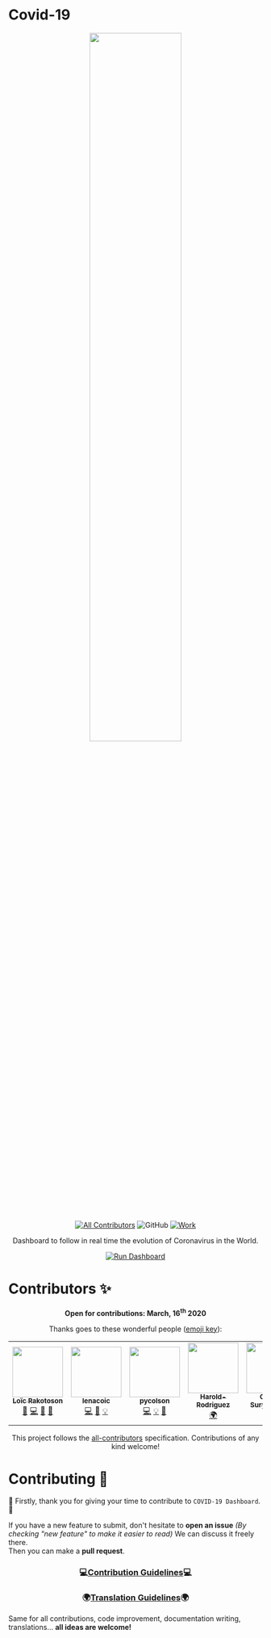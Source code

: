 # Covid-19
<div align="center">
 
<a href="https://loicrakotoson.com/Covid-19/">
<img src="https://repository-images.githubusercontent.com/242967832/e1f65f00-584c-11ea-94ab-bfae07c4b42d"  width="60%" style="min-height:'250px'"/>
</a>

<!-- ALL-CONTRIBUTORS-BADGE:START - Do not remove or modify this section -->

[![All Contributors](https://img.shields.io/badge/all_contributors-7-orange.svg?style=for-the-badge)](#contributors-)
![GitHub](https://img.shields.io/github/license/Lrakotoson/Covid-19?style=for-the-badge)
[![Work](https://img.shields.io/badge/kernel-shiny-blue?style=for-the-badge&logo=R)](https://loicrakotoson.com/Covid-19/)

Dashboard to follow in real time the evolution of Coronavirus in the World.

[![Run Dashboard](https://img.shields.io/badge/-RUN%20DASHBOARD-red?style=for-the-badge&logo=imgur&logoColor=white&color=99004d)](https://loicrakotoson.com/Covid-19/)

<!-- ALL-CONTRIBUTORS-BADGE:END -->
</div>

# Contributors ✨
<div align="center">

**Open for contributions: March, 16<sup>th</sup> 2020**

Thanks goes to these wonderful people ([emoji key](https://allcontributors.org/docs/en/emoji-key)):

<!-- ALL-CONTRIBUTORS-LIST:START - Do not remove or modify this section -->
<!-- prettier-ignore-start -->
<!-- markdownlint-disable -->
<table>
  <tr>
    <td align="center"><a href="https://loicrakotoson.com"><img src="https://avatars1.githubusercontent.com/u/41545040?v=4" width="100px;" alt=""/><br /><sub><b>Loïc Rakotoson</b></sub></a><br /><a href="#projectManagement-Lrakotoson" title="Project Management">📆</a> <a href="https://github.com/Lrakotoson/Covid-19/commits?author=Lrakotoson" title="Code">💻</a> <a href="#maintenance-Lrakotoson" title="Maintenance">🚧</a> <a href="#ideas-Lrakotoson" title="Ideas, Planning, & Feedback">🤔</a></td>
    <td align="center"><a href="https://github.com/lenacoic"><img src="https://avatars0.githubusercontent.com/u/50864921?v=4" width="100px;" alt=""/><br /><sub><b>lenacoic</b></sub></a><br /><a href="https://github.com/Lrakotoson/Covid-19/commits?author=lenacoic" title="Code">💻</a> <a href="#ideas-lenacoic" title="Ideas, Planning, & Feedback">🤔</a> <a href="#example-lenacoic" title="Examples">💡</a></td>
    <td align="center"><a href="https://github.com/pycolson"><img src="https://avatars1.githubusercontent.com/u/60988565?v=4" width="100px;" alt=""/><br /><sub><b>pycolson</b></sub></a><br /><a href="https://github.com/Lrakotoson/Covid-19/commits?author=pycolson" title="Code">💻</a> <a href="#example-pycolson" title="Examples">💡</a> <a href="#ideas-pycolson" title="Ideas, Planning, & Feedback">🤔</a></td>
    <td align="center"><a href="https://github.com/Harold-Rodriguez"><img src="https://avatars0.githubusercontent.com/u/56844540?v=4" width="100px;" alt=""/><br /><sub><b>Harold-Rodriguez</b></sub></a><br /><a href="#translation-Harold-Rodriguez" title="Translation">🌍</a></td>
    <td align="center"><a href="https://github.com/Gauraviitkgp"><img src="https://avatars3.githubusercontent.com/u/23613158?v=4" width="100px;" alt=""/><br /><sub><b>Gaurav Suryawanshi</b></sub></a><br /><a href="#translation-Gauraviitkgp" title="Translation">🌍</a></td>
    <td align="center"><a href="https://github.com/llubosz"><img src="https://avatars2.githubusercontent.com/u/2283771?v=4" width="100px;" alt=""/><br /><sub><b>Łukasz Lubosz</b></sub></a><br /><a href="#translation-llubosz" title="Translation">🌍</a></td>
    <td align="center"><a href="https://github.com/hershkoy"><img src="https://avatars3.githubusercontent.com/u/13259380?v=4" width="100px;" alt=""/><br /><sub><b>hershkoy</b></sub></a><br /><a href="#ideas-hershkoy" title="Ideas, Planning, & Feedback">🤔</a> <a href="#example-hershkoy" title="Examples">💡</a></td>
   <td align="center"><a href="https://github.com/BojanMakivic"><img src="https://avatars2.githubusercontent.com/u/59933743?s=460&u=efcc983afb4f316c584503a4cfedba570fa437d2&v=4" width="100px;" alt=""/><br /><sub><b>Bojan Makivic</b></sub></a><br /><a href="#translation-Makivic" title="Translation">🌍</a></td>
  </tr>
</table>

<!-- markdownlint-enable -->
<!-- prettier-ignore-end -->
<!-- ALL-CONTRIBUTORS-LIST:END -->

This project follows the [all-contributors](https://github.com/all-contributors/all-contributors) specification. Contributions of any kind welcome!

</div>

# Contributing 🤝
🎊 Firstly, thank you for giving your time to contribute to `COVID-19 Dashboard`. 🎊

If you have a new feature to submit, don't hesitate to **open an issue** _(By checking "new feature" to make it easier to read)_ We can discuss it freely there.  
Then you can make a **pull request**.

<div align="center">
 
 ### 💻[Contribution Guidelines](https://github.com/Lrakotoson/Covid-19/blob/master/.github/CONTRIBUTING.md)💻
 
 ### 🌍[Translation Guidelines](https://github.com/Lrakotoson/Covid-19/blob/master/.github/CONTRIBUTING.md#implement-translation)🌍
 
 </div>

Same for all contributions, code improvement, documentation writing, translations... **all ideas are welcome!**
